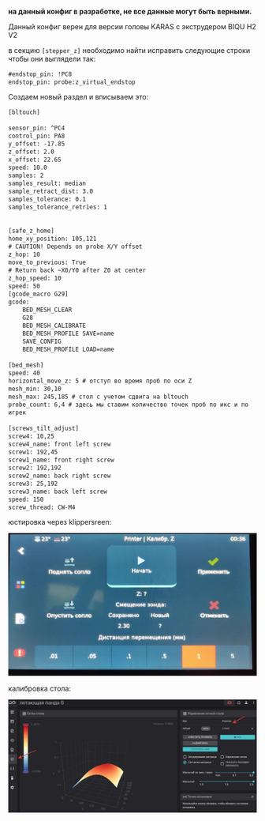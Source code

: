 **на данный конфиг в разработке, не все данные могут быть верными.**

Данный конфиг верен для версии головы KARAS c экструдером BIQU H2 V2

в секцию `[stepper_z]` необходимо найти исправить следующие строки чтобы они выглядели так:

```gcode
#endstop_pin: !PC8 
endstop_pin: probe:z_virtual_endstop
```

Создаем новый раздел и вписываем это:

```gcode
[bltouch]

sensor_pin: ^PC4
control_pin: PA8
y_offset: -17.85
z_offset: 2.0
x_offset: 22.65
speed: 10.0
samples: 2
samples_result: median
sample_retract_dist: 3.0
samples_tolerance: 0.1
samples_tolerance_retries: 1


[safe_z_home]
home_xy_position: 105,121                                                       # CAUTION! Depends on probe X/Y offset
z_hop: 10
move_to_previous: True                                                       # Return back ~X0/Y0 after Z0 at center
z_hop_speed: 10
speed: 50
[gcode_macro G29]
gcode:
    BED_MESH_CLEAR
    G28
    BED_MESH_CALIBRATE
    BED_MESH_PROFILE SAVE=name
    SAVE_CONFIG
    BED_MESH_PROFILE LOAD=name

[bed_mesh]
speed: 40
horizontal_move_z: 5 # отступ во время проб по оси Z
mesh_min: 30,10 
mesh_max: 245,185 # стол с учетом сдвига на bltouch
probe_count: 6,4 # здесь мы ставим количество точек проб по икс и по игрек

[screws_tilt_adjust]
screw4: 10,25 
screw4_name: front left screw
screw1: 192,45
screw1_name: front right screw
screw2: 192,192 
screw2_name: back right screw
screw3: 25,192
screw3_name: back left screw
speed: 150
screw_thread: CW-M4
```

юстировка через klippersreen:

![](screen.jpg)

калибровка стола:

![](table.jpg)